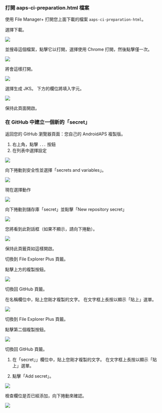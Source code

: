 ### 打開 aaps-ci-preparation.html 檔案

使用 File Manager+ 打開您上面下載的檔案 `aaps-ci-preparation-html`。

選擇下載。

![](../images/Building-the-App/CI/BrowserBuildStep07.png)

並搜尋這個檔案，點擊它以打開，選擇使用 Chrome 打開，然後點擊僅一次。

![](../images/Building-the-App/CI/BrowserBuildStep08.png)

將會這樣打開。

![](../images/Building-the-App/CI/BrowserBuildStep09.png)

選擇生成 JKS。 下方的欄位將填入字元。

![](../images/Building-the-App/CI/BrowserBuildStep09a.png)

保持此頁面開啟。

### 在 GitHub 中建立一個新的「secret」

返回您的 GitHub 瀏覽器頁面：您自己的 AndroidAPS 複製版。

1. 右上角，點擊 `...` 按鈕
2. 在列表中選擇設定

![](../images/Building-the-App/CI/BrowserBuildStep10.png)

向下捲動到安全性並選擇「secrets and variables」。

![](../images/Building-the-App/CI/BrowserBuildStep11.png)

現在選擇動作

![](../images/Building-the-App/CI/BrowserBuildStep12.png)

向下捲動到儲存庫「secret」並點擊「New repository secret」

![](../images/Building-the-App/CI/BrowserBuildStep13.png)

您將看到此對話框（如果不顯示，請向下捲動）。

![](../images/Building-the-App/CI/BrowserBuildStep14.png)

保持此頁籤頁如這樣開啟。

切換到 File Explorer Plus 頁籤。

點擊上方的複製按鈕。

![](../images/Building-the-App/CI/BrowserBuildStep15.png)

切換回 GitHub 頁籤。

在名稱欄位中，貼上您剛才複製的文字。 在文字框上長按以顯示「貼上」選單。

![](../images/Building-the-App/CI/BrowserBuildStep16.png)

切換到 File Explorer Plus 頁籤。

點擊第二個複製按鈕。

![](../images/Building-the-App/CI/BrowserBuildStep17.png)

切換回 GitHub 頁籤。

1. 在「secret」」欄位中，貼上您剛才複製的文字。 在文字框上長按以顯示「貼上」選單。

2. 點擊「Add secret」。

![](../images/Building-the-App/CI/BrowserBuildStep18.png)

檢查欄位是否已經添加，向下捲動來確認。

![](../images/Building-the-App/CI/BrowserBuildStep19.png)
